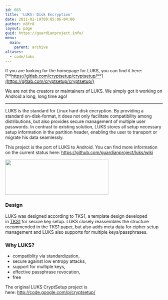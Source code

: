 ```yaml
---
id: 665
title: 'LUKS: Disk Encryption'
date: 2011-02-19T09:05:06-04:00
author: n8fr8
layout: page
guid: https://guardianproject.info/
menu:
  main:
    parent: archive
aliases:
  - code/luks
---
```

If you are looking for the homepage for LUKS, you can find it here: [**https://gitlab.com/cryptsetup/cryptsetup/**](https://gitlab.com/cryptsetup/cryptsetup/)

We are not the creators or maintainers of LUKS. We simply got it working on Android a long, long time ago!

* * *

LUKS is the standard for Linux hard disk encryption. By providing a standard on-disk-format, it does not only facilitate compatibility among distributions, but also provides secure management of multiple user passwords. In contrast to existing solution, LUKS stores all setup necessary setup information in the partition header, enabling the user to transport or migrate his data seamlessly.

This project is the port of LUKS to Android. You can find more information on the current status here: <https://github.com/guardianproject/luks/wiki>

[<img class="alignnone size-full wp-image-966" title="luks-logo-cropped" src="https://guardianproject.info/wp-content/uploads/2011/02/luks-logo-cropped.png" alt="" width="330" height="112" srcset="https://guardianproject.info/wp-content/uploads/2011/02/luks-logo-cropped.png 330w, https://guardianproject.info/wp-content/uploads/2011/02/luks-logo-cropped-300x101.png 300w" sizes="(max-width: 330px) 100vw, 330px" />](https://guardianproject.info/wp-content/uploads/2011/02/luks-logo-cropped.png)

### Design

LUKS was designed according to TKS1, a template design developed in [TKS1](http://code.google.com/p/cryptsetup/wiki/TKS1) for secure key setup. LUKS closely reassembles the structure recommended in the TKS1 paper, but also adds meta data for cipher setup management and LUKS also supports for multiple keys/passphrases.

### <a name="Why_LUKS?"></a>Why LUKS?

  * compatiblity via standardization,
  * secure against low entropy attacks,
  * support for multiple keys,
  * effective passphrase revocation,
  * free

The original LUKS CryptSetup project is here: <http://code.google.com/p/cryptsetup/>